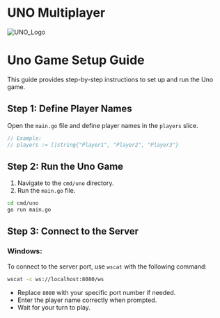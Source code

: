 # UNO Multiplayer 

![UNO_Logo](https://github.com/mahimdashora/UNO-game/assets/60029463/4198de68-0a20-44ac-81a1-3cd0a459d29a)
# Uno Game Setup Guide

This guide provides step-by-step instructions to set up and run the Uno game.

## Step 1: Define Player Names

Open the `main.go` file and define player names in the `players` slice.

```go
// Example:
// players := []string{"Player1", "Player2", "Player3"}
```
## Step 2: Run the Uno Game

1. Navigate to the `cmd/uno` directory.
2. Run the `main.go` file.

```bash
cd cmd/uno
go run main.go
```
## Step 3: Connect to the Server
### Windows:

To connect to the server port, use `wscat` with the following command:

```bash
wscat -c ws://localhost:8080/ws
```
- Replace `8080` with your specific port number if needed.
- Enter the player name correctly when prompted.
- Wait for your turn to play.
